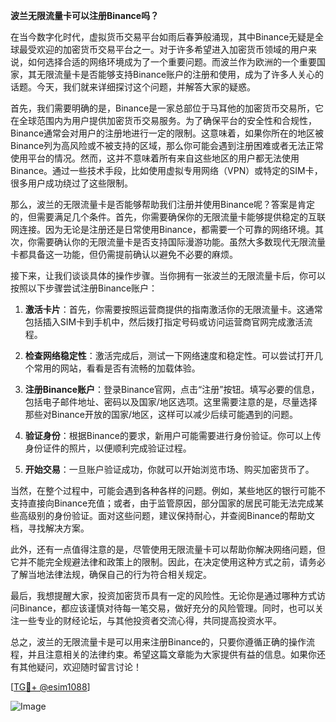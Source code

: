**波兰无限流量卡可以注册Binance吗？**

在当今数字化时代，虚拟货币交易平台如雨后春笋般涌现，其中Binance无疑是全球最受欢迎的加密货币交易平台之一。对于许多希望进入加密货币领域的用户来说，如何选择合适的网络环境成为了一个重要问题。而波兰作为欧洲的一个重要国家，其无限流量卡是否能够支持Binance账户的注册和使用，成为了许多人关心的话题。今天，我们就来详细探讨这个问题，并解答大家的疑惑。

首先，我们需要明确的是，Binance是一家总部位于马耳他的加密货币交易所，它在全球范围内为用户提供加密货币交易服务。为了确保平台的安全性和合规性，Binance通常会对用户的注册地进行一定的限制。这意味着，如果你所在的地区被Binance列为高风险或不被支持的区域，那么你可能会遇到注册困难或者无法正常使用平台的情况。然而，这并不意味着所有来自这些地区的用户都无法使用Binance。通过一些技术手段，比如使用虚拟专用网络（VPN）或特定的SIM卡，很多用户成功绕过了这些限制。

那么，波兰的无限流量卡是否能够帮助我们注册并使用Binance呢？答案是肯定的，但需要满足几个条件。首先，你需要确保你的无限流量卡能够提供稳定的互联网连接。因为无论是注册还是日常使用Binance，都需要一个可靠的网络环境。其次，你需要确认你的无限流量卡是否支持国际漫游功能。虽然大多数现代无限流量卡都具备这一功能，但仍需提前确认以避免不必要的麻烦。

接下来，让我们谈谈具体的操作步骤。当你拥有一张波兰的无限流量卡后，你可以按照以下步骤尝试注册Binance账户：

1. **激活卡片**：首先，你需要按照运营商提供的指南激活你的无限流量卡。这通常包括插入SIM卡到手机中，然后拨打指定号码或访问运营商官网完成激活流程。

2. **检查网络稳定性**：激活完成后，测试一下网络速度和稳定性。可以尝试打开几个常用的网站，看看是否有流畅的加载体验。

3. **注册Binance账户**：登录Binance官网，点击“注册”按钮。填写必要的信息，包括电子邮件地址、密码以及国家/地区选项。这里需要注意的是，尽量选择那些对Binance开放的国家/地区，这样可以减少后续可能遇到的问题。

4. **验证身份**：根据Binance的要求，新用户可能需要进行身份验证。你可以上传身份证件的照片，以便顺利完成验证过程。

5. **开始交易**：一旦账户验证成功，你就可以开始浏览市场、购买加密货币了。

当然，在整个过程中，可能会遇到各种各样的问题。例如，某些地区的银行可能不支持直接向Binance充值；或者，由于监管原因，部分国家的居民可能无法完成某些高级别的身份验证。面对这些问题，建议保持耐心，并查阅Binance的帮助文档，寻找解决方案。

此外，还有一点值得注意的是，尽管使用无限流量卡可以帮助你解决网络问题，但它并不能完全规避法律和政策上的限制。因此，在决定使用这种方式之前，请务必了解当地法律法规，确保自己的行为符合相关规定。

最后，我想提醒大家，投资加密货币具有一定的风险性。无论你是通过哪种方式访问Binance，都应该谨慎对待每一笔交易，做好充分的风险管理。同时，也可以关注一些专业的财经论坛，与其他投资者交流心得，共同提高投资水平。

总之，波兰的无限流量卡是可以用来注册Binance的，只要你遵循正确的操作流程，并且注意相关的法律约束。希望这篇文章能为大家提供有益的信息。如果你还有其他疑问，欢迎随时留言讨论！

[[TG💪+ @esim1088](https://t.me/s/esim1088)]

![Image](https://i.postimg.cc/4NQfJmqS/Snipaste-2025-05-13-00-14-12.png)